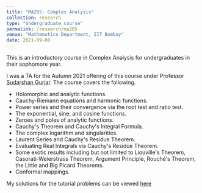 ```yaml
---
title: "MA205: Complex Analysis"
collection: research
type: "Undergraduate course"
permalink: /research/ma205
venue: "Mathematics Department, IIT Bombay"
date: 2021-09-08
---
```


This is an introductory course in Complex Analysis for undergraduates in their sophomore year. 

I was a TA for the Autumn 2021 offering of this course under Professor [Sudarshan Gurjar](http://www.math.iitb.ac.in/~sgurjar/). The course covers the following. 

* Holomorphic and analytic functions.
* Cauchy-Riemann equations and harmonic functions. 
* Power series and their convergence via the root test and ratio test. 
* The exponential, sine, and cosine functions.
* Zeroes and poles of analytic functions.
* Cauchy's Theorem and Cauchy's Integral Formula. 
* The complex logarithm and singularities.
* Laurent Series and Cauchy's Residue Theorem.
* Evaluating Real Integrals via Cauchy's Residue Theorem.
* Some exotic results including but not limited to Liouville's Theorem, Casorati-Weierstrass Theorem, Argument Principle, Rouché's Theorem, the Little and Big Picard Theorems.
* Conformal mappings.

My solutions for the tutorial problems can be viewed [here](https://ishankapnadak.github.io/files/ma205-tut-solutions.pdf)